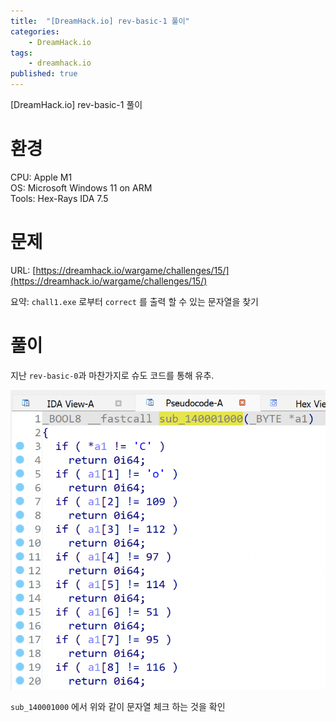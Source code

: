```yaml
---
title:  "[DreamHack.io] rev-basic-1 풀이"
categories:
    - DreamHack.io
tags:
    - dreamhack.io
published: true
---
```

[DreamHack.io] rev-basic-1 풀이

# 환경
CPU: Apple M1   
OS: Microsoft Windows 11 on ARM   
Tools: Hex-Rays IDA 7.5   

# 문제
URL: [https://dreamhack.io/wargame/challenges/15/](https://dreamhack.io/wargame/challenges/15/)

요약: `chall1.exe` 로부터 `correct` 를 출력 할 수 있는 문자열을 찾기

# 풀이
지난 `rev-basic-0`과 마찬가지로 슈도 코드를 통해 유추.

![](/assets/DreamHack/rev-basic-1.png)

`sub_140001000` 에서 위와 같이 문자열 체크 하는 것을 확인